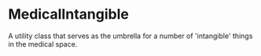 # MedicalIntangible

A utility class that serves as the umbrella for a number of 'intangible' things in the medical space.
